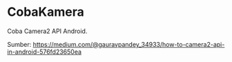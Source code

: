 # CobaKamera
Coba Camera2 API Android.

Sumber: https://medium.com/@gauravpandey_34933/how-to-camera2-api-in-android-576fd23650ea 
